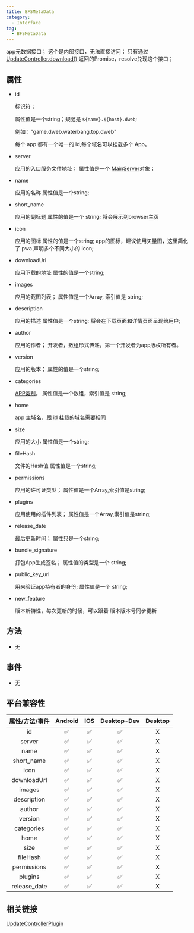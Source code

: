 ```yaml
---
title: BFSMetaData
category:
  - Interface
tag:
  - BFSMetaData
---
```


app元数据接口；
这个是内部接口，无法直接访问；
只有通过 [UpdateController.download()](../../plugin/update-controller/download.md) 返回的Promise，resolve兑现这个接口；

 
## 属性
  

  - id 

    标识符；
    
    属性值是一个string；规范是 `${name}.${host}.dweb`;
    
    例如："game.dweb.waterbang.top.dweb"
    
    每个 app 都有一个唯一的 id,每个域名可以挂载多个 App。

  - server 

    应用的入口服务文件地址；
    属性值是一个 [MainServer](../main-server/index.md)对象；

  - name 

    应用的名称
    属性值是一个string;


  - short_name 

    应用的副标题
    属性的值是一个 string;
    将会展示到browser主页

  - icon 

    应用的图标
    属性的值是一个string;
    app的图标，建议使用矢量图，这里简化了 pwa 声明多个不同大小的 icon;


  - downloadUrl

    应用下载的地址
    属性的值是一个string;


  - images 

    应用的截图列表；
    属性值是一个Array, 索引值是 string;

  - description 

    应用的描述
    属性值是一个string;
    将会在下载页面和详情页面呈现给用户;

  - author 

    应用的作者；
    开发者，数组形式传递，第一个开发者为app版权所有者。

  - version 

    应用的版本；
    属性的值是一个string;

  - categories

    [APP类别](https://github.com/w3c/manifest/wiki/Categories)。
    属性值是一个数组，索引值是 string;

  - home 

    app 主域名，跟 id 挂载的域名需要相同

  - size

    应用的大小
    属性值是一个string;

  - fileHash

    文件的Hash值
    属性值是一个string;

  - permissions

    应用的许可证类型；
    属性值是一个Array,索引值是string;

  - plugins

    应用使用的插件列表；
    属性值是一个Array,索引值是string;

  - release_date

    最后更新时间；
    属性只是一个string;

  - bundle_signature

    打包App生成签名；
    属性值的类型是一个 string;

  - public_key_url

    用来验证app持有者的身份;
    属性值是一个 string;

  - new_feature 

    版本新特性，每次更新的时候，可以跟着 版本版本号同步更新



## 方法

  - 无

## 事件

  - 无

## 平台兼容性

| 属性/方法/事件 | Android | IOS | Desktop-Dev | Desktop |
|:------------:|:-------:|:---:|:-----------:|:-------:|
| id           | ✅      | ✅  | ✅          | X      |
| server       | ✅      | ✅  | ✅          | X      |
| name         | ✅      | ✅  | ✅          | X      |
| short_name   | ✅      | ✅  | ✅          | X      |
| icon         | ✅      | ✅  | ✅          | X      |
| downloadUrl  | ✅      | ✅  | ✅          | X      |
| images       | ✅      | ✅  | ✅          | X      |
| description  | ✅      | ✅  | ✅          | X      |
| author       | ✅      | ✅  | ✅          | X      |
| version      | ✅      | ✅  | ✅          | X      |
| categories   | ✅      | ✅  | ✅          | X      |
| home         | ✅      | ✅  | ✅          | X      |
| size         | ✅      | ✅  | ✅          | X      |
| fileHash     | ✅      | ✅  | ✅          | X      |
| permissions  | ✅      | ✅  | ✅          | X      |
| plugins      | ✅      | ✅  | ✅          | X      |
| release_date | ✅      | ✅  | ✅          | X      |

## 相关链接

[UpdateControllerPlugin](../../plugin/update-controller/index.md)

